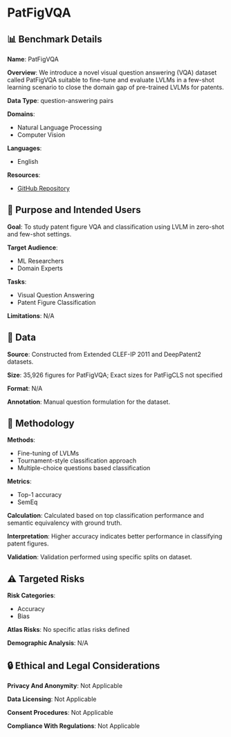 # PatFigVQA

## 📊 Benchmark Details

**Name**: PatFigVQA

**Overview**: We introduce a novel visual question answering (VQA) dataset called PatFigVQA suitable to fine-tune and evaluate LVLMs in a few-shot learning scenario to close the domain gap of pre-trained LVLMs for patents.

**Data Type**: question-answering pairs

**Domains**:
- Natural Language Processing
- Computer Vision

**Languages**:
- English

**Resources**:
- [GitHub Repository](https://github.com/TIBHannover/patent-figure-classification)

## 🎯 Purpose and Intended Users

**Goal**: To study patent figure VQA and classification using LVLM in zero-shot and few-shot settings.

**Target Audience**:
- ML Researchers
- Domain Experts

**Tasks**:
- Visual Question Answering
- Patent Figure Classification

**Limitations**: N/A

## 💾 Data

**Source**: Constructed from Extended CLEF-IP 2011 and DeepPatent2 datasets.

**Size**: 35,926 figures for PatFigVQA; Exact sizes for PatFigCLS not specified

**Format**: N/A

**Annotation**: Manual question formulation for the dataset.

## 🔬 Methodology

**Methods**:
- Fine-tuning of LVLMs
- Tournament-style classification approach
- Multiple-choice questions based classification

**Metrics**:
- Top-1 accuracy
- SemEq

**Calculation**: Calculated based on top classification performance and semantic equivalency with ground truth.

**Interpretation**: Higher accuracy indicates better performance in classifying patent figures.

**Validation**: Validation performed using specific splits on dataset.

## ⚠️ Targeted Risks

**Risk Categories**:
- Accuracy
- Bias

**Atlas Risks**:
No specific atlas risks defined

**Demographic Analysis**: N/A

## 🔒 Ethical and Legal Considerations

**Privacy And Anonymity**: Not Applicable

**Data Licensing**: Not Applicable

**Consent Procedures**: Not Applicable

**Compliance With Regulations**: Not Applicable

